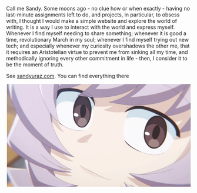 Call me Sandy. Some moons ago - no clue how or when exactly - having no last-minute assignments left to do, and projects, in particular, to obsess with, I thought I would make a simple website and explore the world of writing. It is a way I use to interact with the world and express myself. Whenever I find myself needing to share something; whenever it is good a time, revolutionary March in my soul; whenever I find myself trying out new tech; and especially whenever my curiosity overshadows the other me, that it requires an Aristotelian virtue to prevent me from sinking all my time, and methodically ignoring every other commitment in life - then, I consider it to be the moment of truth.

See [sandyuraz.com](https://sandyuraz.com). You can find everything there

<div align="center">
<img title="najimi" alt="I live for Najimi" src="osana.gif" width="500px">
</div>
